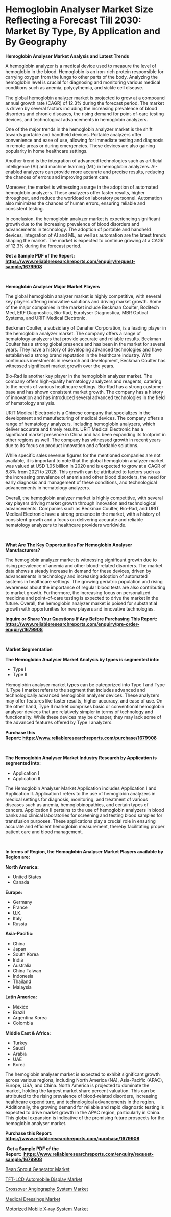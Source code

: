 <p><h1>Hemoglobin Analyser Market Size Reflecting a Forecast Till 2030: Market By Type, By Application and By Geography</h1></p><p><strong>Hemoglobin Analyser Market Analysis and Latest Trends</strong></p>
<p><p>A hemoglobin analyzer is a medical device used to measure the level of hemoglobin in the blood. Hemoglobin is an iron-rich protein responsible for carrying oxygen from the lungs to other parts of the body. Analyzing the hemoglobin level is crucial for diagnosing and monitoring various medical conditions such as anemia, polycythemia, and sickle cell disease.</p><p>The global hemoglobin analyzer market is projected to grow at a compound annual growth rate (CAGR) of 12.3% during the forecast period. The market is driven by several factors including the increasing prevalence of blood disorders and chronic diseases, the rising demand for point-of-care testing devices, and technological advancements in hemoglobin analyzers.</p><p>One of the major trends in the hemoglobin analyzer market is the shift towards portable and handheld devices. Portable analyzers offer convenience and ease of use, allowing for immediate testing and diagnosis in remote areas or during emergencies. These devices are also gaining popularity in home healthcare settings.</p><p>Another trend is the integration of advanced technologies such as artificial intelligence (AI) and machine learning (ML) in hemoglobin analyzers. AI-enabled analyzers can provide more accurate and precise results, reducing the chances of errors and improving patient care.</p><p>Moreover, the market is witnessing a surge in the adoption of automated hemoglobin analyzers. These analyzers offer faster results, higher throughput, and reduce the workload on laboratory personnel. Automation also minimizes the chances of human errors, ensuring reliable and consistent testing.</p><p>In conclusion, the hemoglobin analyzer market is experiencing significant growth due to the increasing prevalence of blood disorders and advancements in technology. The adoption of portable and handheld devices, integration of AI and ML, as well as automation are the latest trends shaping the market. The market is expected to continue growing at a CAGR of 12.3% during the forecast period.</p></p>
<p><strong>Get a Sample PDF of the Report:&nbsp; <a href="https://www.reliableresearchreports.com/enquiry/request-sample/1679908">https://www.reliableresearchreports.com/enquiry/request-sample/1679908</a></strong></p>
<p>&nbsp;</p>
<p><strong>Hemoglobin Analyser Major Market Players</strong></p>
<p><p>The global hemoglobin analyzer market is highly competitive, with several key players offering innovative solutions and driving market growth. Some of the major companies in the market include Beckman Coulter, Boditech Med, EKF Diagnostics, Bio-Rad, Eurolyser Diagnostica, MBR Optical Systems, and URIT Medical Electronic.</p><p>Beckman Coulter, a subsidiary of Danaher Corporation, is a leading player in the hemoglobin analyzer market. The company offers a range of hematology analyzers that provide accurate and reliable results. Beckman Coulter has a strong global presence and has been in the market for several years. They have a history of developing advanced technologies and have established a strong brand reputation in the healthcare industry. With continuous investments in research and development, Beckman Coulter has witnessed significant market growth over the years.</p><p>Bio-Rad is another key player in the hemoglobin analyzer market. The company offers high-quality hematology analyzers and reagents, catering to the needs of various healthcare settings. Bio-Rad has a strong customer base and has shown consistent market growth. The company has a history of innovation and has introduced several advanced technologies in the field of hematology analysis.</p><p>URIT Medical Electronic is a Chinese company that specializes in the development and manufacturing of medical devices. The company offers a range of hematology analyzers, including hemoglobin analyzers, which deliver accurate and timely results. URIT Medical Electronic has a significant market presence in China and has been expanding its footprint in other regions as well. The company has witnessed growth in recent years due to its focus on product innovation and affordable solutions.</p><p>While specific sales revenue figures for the mentioned companies are not available, it is important to note that the global hemoglobin analyzer market was valued at USD 1.05 billion in 2020 and is expected to grow at a CAGR of 8.8% from 2021 to 2028. This growth can be attributed to factors such as the increasing prevalence of anemia and other blood disorders, the need for early diagnosis and management of these conditions, and technological advancements in hematology analyzers.</p><p>Overall, the hemoglobin analyzer market is highly competitive, with several key players driving market growth through innovation and technological advancements. Companies such as Beckman Coulter, Bio-Rad, and URIT Medical Electronic have a strong presence in the market, with a history of consistent growth and a focus on delivering accurate and reliable hematology analyzers to healthcare providers worldwide.</p></p>
<p>&nbsp;</p>
<p><strong>What Are The Key Opportunities For Hemoglobin Analyser Manufacturers?</strong></p>
<p><p>The hemoglobin analyzer market is witnessing significant growth due to rising prevalence of anemia and other blood-related disorders. The market data shows a steady increase in demand for these devices, driven by advancements in technology and increasing adoption of automated systems in healthcare settings. The growing geriatric population and rising awareness about the importance of regular blood tests are also contributing to market growth. Furthermore, the increasing focus on personalized medicine and point-of-care testing is expected to drive the market in the future. Overall, the hemoglobin analyzer market is poised for substantial growth with opportunities for new players and innovative technologies.</p></p>
<p><strong>Inquire or Share Your Questions If Any Before Purchasing This Report: <a href="https://www.reliableresearchreports.com/enquiry/pre-order-enquiry/1679908">https://www.reliableresearchreports.com/enquiry/pre-order-enquiry/1679908</a></strong></p>
<p>&nbsp;</p>
<p><strong>Market Segmentation</strong></p>
<p><strong>The Hemoglobin Analyser Market Analysis by types is segmented into:</strong></p>
<p><ul><li>Type I</li><li>Type II</li></ul></p>
<p><p>Hemoglobin analyser market types can be categorized into Type I and Type II. Type I market refers to the segment that includes advanced and technologically advanced hemoglobin analyser devices. These analyzers may offer features like faster results, higher accuracy, and ease of use. On the other hand, Type II market comprises basic or conventional hemoglobin analyser devices that are relatively simpler in terms of technology and functionality. While these devices may be cheaper, they may lack some of the advanced features offered by Type I analyzers.</p></p>
<p><strong>Purchase this Report:&nbsp;<a href="https://www.reliableresearchreports.com/purchase/1679908">https://www.reliableresearchreports.com/purchase/1679908</a></strong></p>
<p>&nbsp;</p>
<p><strong>The Hemoglobin Analyser Market Industry Research by Application is segmented into:</strong></p>
<p><ul><li>Application I</li><li>Application II</li></ul></p>
<p><p>The Hemoglobin Analyser Market Application includes Application I and Application II. Application I refers to the use of hemoglobin analyzers in medical settings for diagnosis, monitoring, and treatment of various diseases such as anemia, hemoglobinopathies, and certain types of cancers. Application II pertains to the use of hemoglobin analyzers in blood banks and clinical laboratories for screening and testing blood samples for transfusion purposes. These applications play a crucial role in ensuring accurate and efficient hemoglobin measurement, thereby facilitating proper patient care and blood management.</p></p>
<p>&nbsp;</p>
<p><strong>In terms of Region, the Hemoglobin Analyser Market Players available by Region are:</strong></p>
<p>
    <p> <strong> North America: </strong>
        <ul>
            <li>United States</li>
            <li>Canada</li>
        </ul>
        </p> 
    <p> <strong> Europe: </strong>
        <ul>
            <li>Germany</li>
            <li>France</li>
            <li>U.K.</li>
            <li>Italy</li>
            <li>Russia</li>
        </ul>
        </p> 
    <p> <strong> Asia-Pacific: </strong>
        <ul>
            <li>China</li>
            <li>Japan</li>
            <li>South Korea</li>
            <li>India</li>
            <li>Australia</li>
            <li>China Taiwan</li>
            <li>Indonesia</li>
            <li>Thailand</li>
            <li>Malaysia</li>
        </ul>
        </p> 
    <p> <strong> Latin America: </strong>
        <ul>
            <li>Mexico</li>
            <li>Brazil</li>
            <li>Argentina Korea</li>
            <li>Colombia</li>
        </ul>
        </p> 
    <p> <strong> Middle East & Africa: </strong>
        <ul>
            <li>Turkey</li>
            <li>Saudi</li>
            <li>Arabia</li>
            <li>UAE</li>
            <li>Korea</li>
        </ul>
    </p>
    </p>
<p><p>The hemoglobin analyser market is expected to exhibit significant growth across various regions, including North America (NA), Asia-Pacific (APAC), Europe, USA, and China. North America is projected to dominate the market, holding the largest market share percent valuation. This can be attributed to the rising prevalence of blood-related disorders, increasing healthcare expenditure, and technological advancements in the region. Additionally, the growing demand for reliable and rapid diagnostic testing is expected to drive market growth in the APAC region, particularly in China. This global expansion is indicative of the promising future prospects for the hemoglobin analyser market.</p></p>
<p><strong>Purchase this Report: <a href="https://www.reliableresearchreports.com/purchase/1679908">https://www.reliableresearchreports.com/purchase/1679908</a></strong></p>
<p>&nbsp;<strong>Get a Sample PDF of the Report:&nbsp;&nbsp;<a href="https://www.reliableresearchreports.com/enquiry/request-sample/1679908">https://www.reliableresearchreports.com/enquiry/request-sample/1679908</a></strong></p>
<p><strong></strong></p>
<p><p><a href="https://github.com/amonskiyk/Market-Research-Report-List-1/blob/main/bean-sprout-generator-market.md">Bean Sprout Generator Market</a></p><p><a href="https://medium.com/@caligoldner/tft-lcd-automobile-display-market-analysis-its-cagr-market-segmentation-and-global-industry-4af2be6df2dc">TFT-LCD Automobile Display Market</a></p><p><a href="https://www.linkedin.com/pulse/decoding-crossover-angiography-system-market-deep-dive-szcff/">Crossover Angiography System Market</a></p><p><a href="https://medium.com/@mariliehowe/medical-dressings-market-size-cagr-trends-2024-2030-fb7950fe0569">Medical Dressings Market</a></p><p><a href="https://www.linkedin.com/pulse/motorized-mobile-x-ray-system-market-size-2023-2030-global-ccapf/">Motorized Mobile X-ray System Market</a></p></p>